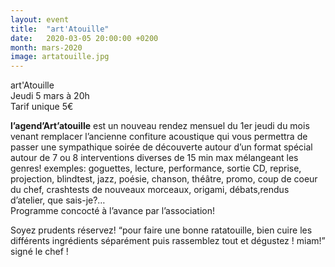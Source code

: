 ```yaml
---
layout: event
title:  "art'Atouille"
date:   2020-03-05 20:00:00 +0200
month: mars-2020
image: artatouille.jpg
---
```




art'Atouille  
Jeudi 5 mars à 20h  
Tarif unique 5€



**l’agend’Art’atouille** est un nouveau rendez mensuel du 1er jeudi du mois venant remplacer l’ancienne confiture acoustique qui vous permettra de passer une sympathique soirée de découverte autour d’un format spécial autour de 7 ou 8 interventions diverses de 15 min max mélangeant les genres! exemples: goguettes, lecture, performance, sortie CD, reprise, projection, blindtest, jazz, poésie, chanson, théâtre, promo, coup de coeur du chef, crashtests de nouveaux morceaux, origami, débats,rendus d’atelier, que sais-je?…  
Programme concocté à l’avance par l’association!

Soyez prudents réservez! “pour faire une bonne ratatouille, bien cuire les différents ingrédients séparément puis rassemblez tout et dégustez ! miam!” signé le chef !
